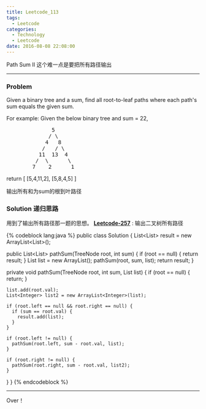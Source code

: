 ```yaml
---
title: Leetcode_113
tags:
  - Leetcode
categories:
  - Technology
  - Leetcode
date: 2016-08-08 22:08:00
---
```

Path Sum II
这个难一点是要把所有路径输出

<!-- more -->

***

### Problem

Given a binary tree and a sum, find all root-to-leaf paths where each path's sum equals the given sum.

For example:
Given the below binary tree and sum = 22,
<pre>
              5
             / \
            4   8
           /   / \
          11  13  4
         /  \      \
        7    2      1
</pre>
return 
  [
     [5,4,11,2],
     [5,8,4,5]
  ]

输出所有和为sum的根到叶路径

### Solution 递归思路

用到了输出所有路径那一题的思想。
**<a href="/leetcode/Leetcode-257/">Leetcode-257</a>** : 输出二叉树所有路径

{% codeblock lang:java %}
public class Solution {
List<List<Integer>> result = new ArrayList<List<Integer>>();

  public List<List<Integer>> pathSum(TreeNode root, int sum) {
    if (root == null) {
      return result;
    }
    List<Integer> list = new ArrayList<Integer>();
    pathSum(root, sum, list);
    return result;
  }

  private void pathSum(TreeNode root, int sum, List<Integer> list) {
    if (root == null) {
      return;
    }

    list.add(root.val);
    List<Integer> list2 = new ArrayList<Integer>(list);

    if (root.left == null && root.right == null) {
      if (sum == root.val) {
        result.add(list);
      }
    }

    if (root.left != null) {
      pathSum(root.left, sum - root.val, list);
    }

    if (root.right != null) {
      pathSum(root.right, sum - root.val, list2);
    }
  }
}
{% endcodeblock %}

*** 

Over！










































